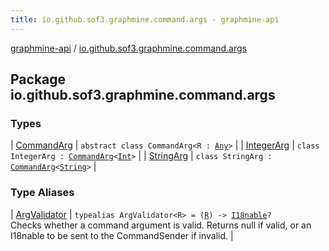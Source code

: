 ```yaml
---
title: io.github.sof3.graphmine.command.args - graphmine-api
---
```


[graphmine-api](../index.html) / [io.github.sof3.graphmine.command.args](./index.html)

## Package io.github.sof3.graphmine.command.args

### Types

| [CommandArg](-command-arg/index.html) | `abstract class CommandArg<R : `[`Any`](https://kotlinlang.org/api/latest/jvm/stdlib/kotlin/-any/index.html)`>` |
| [IntegerArg](-integer-arg/index.html) | `class IntegerArg : `[`CommandArg`](-command-arg/index.html)`<`[`Int`](https://kotlinlang.org/api/latest/jvm/stdlib/kotlin/-int/index.html)`>` |
| [StringArg](-string-arg/index.html) | `class StringArg : `[`CommandArg`](-command-arg/index.html)`<`[`String`](https://kotlinlang.org/api/latest/jvm/stdlib/kotlin/-string/index.html)`>` |

### Type Aliases

| [ArgValidator](-arg-validator.html) | `typealias ArgValidator<R> = (`[`R`](-arg-validator.html#R)`) -> `[`I18nable`](../io.github.sof3.graphmine.i18n/-i18nable/index.html)`?`<br>Checks whether a command argument is valid. Returns null if valid, or an I18nable to be sent to the CommandSender if invalid. |

